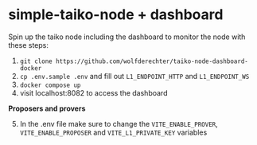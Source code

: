 # simple-taiko-node + dashboard

Spin up the taiko node including the dashboard to monitor the node with these steps:

1. `git clone https://github.com/wolfderechter/taiko-node-dashboard-docker`
2. `cp .env.sample .env` and fill out `L1_ENDPOINT_HTTP` and `L1_ENDPOINT_WS`
3. `docker compose up`
4. visit localhost:8082 to access the dashboard

**Proposers and provers**

5. In the .env file make sure to change the `VITE_ENABLE_PROVER`, `VITE_ENABLE_PROPOSER` and `VITE_L1_PRIVATE_KEY` variables